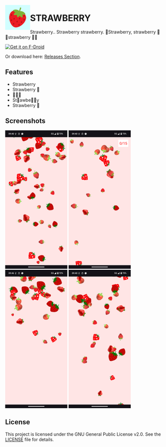 <img align="left" width="80" height="80" src="fastlane/metadata/android/en-US/images/icon.png"
alt="App icon">
# STRAWBERRY
Strawberry.. Strawberry strawberry. 🍓Strawberry, strawberry 🍓🍓strawberry 🍓🍓

[<img src="https://fdroid.gitlab.io/artwork/badge/get-it-on.png"
     alt="Get it on F-Droid"
     height="80">](https://f-droid.org/packages/straw.berry/)

Or download here: [Releases Section](https://github.com/EVE-146T/STRAWBERRY/releases/latest).

## Features

- Strawberry
- Strawberry 🍓
- 🍓🍓🍓
- St🍓awbe🍓🍓y
- Strawberry 🍎



## Screenshots

[<img width=200 alt="Screenshot 1"
src="fastlane/metadata/android/en-US/images/phoneScreenshots/1.png?raw=true">](fastlane/metadata/android/en-US/images/phoneScreenshots/1.png?raw=true)
[<img width=200 alt="Screenshot 2"
src="fastlane/metadata/android/en-US/images/phoneScreenshots/2.png?raw=true">](fastlane/metadata/android/en-US/images/phoneScreenshots/2.png?raw=true)
[<img width=200 alt="Screenshot 3"
src="fastlane/metadata/android/en-US/images/phoneScreenshots/3.png?raw=true">](fastlane/metadata/android/en-US/images/phoneScreenshots/3.png?raw=true)
[<img width=200 alt="Screenshot 4"
src="fastlane/metadata/android/en-US/images/phoneScreenshots/4.png?raw=true">](fastlane/metadata/android/en-US/images/phoneScreenshots/4.png?raw=true)


## License

This project is licensed under the GNU General Public License v2.0. See the [LICENSE](LICENSE.licensetextfile) file for details.


